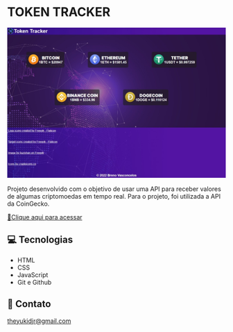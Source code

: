 # TOKEN TRACKER

![preview](./.github/preview.jpeg)

Projeto desenvolvido com o objetivo de usar uma API para receber valores de algumas criptomoedas em tempo real. Para o projeto, foi utilizada a API da CoinGecko.

[🔗Clique aqui para acessar](https://brevsc.github.io/tokentracker)

## 💻 Tecnologias

- HTML
- CSS
- JavaScript
- Git e Github

## 📱 Contato

theyukidjr@gmail.com
